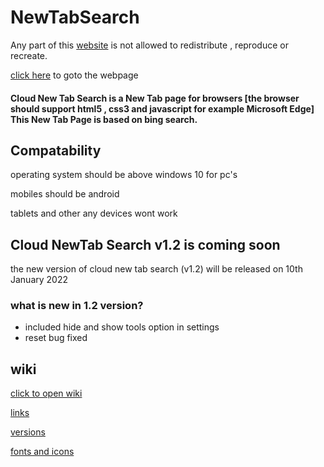 # NewTabSearch

Any part of this <a href="https://CloudGlitch.github.io/NewTabSearch">website</a> is not allowed to redistribute , reproduce or recreate. 

<a href="https://cloudglitch.github.io/NewTabSearch">click here</a> to goto the webpage

#### Cloud New Tab Search is a New Tab page for browsers [the browser should support html5 , css3 and javascript for example Microsoft Edge] This New Tab Page is based on bing search.

## Compatability 

operating system should be above windows 10 for pc's

mobiles should be android

tablets and other any devices wont work 

## Cloud NewTab Search v1.2 is coming soon

the new version of cloud new tab search (v1.2) will be released on 10th January 2022

### what is new in 1.2 version?

 - included hide and show tools option in settings
 - reset bug fixed

## wiki
 <a href="https://github.com/CloudGlitch/NewTabSearch/wiki">click to open wiki</a>
 
 <a href="https://github.com/CloudGlitch/NewTabSearch/wiki#links">links</a>
 
 <a href="https://github.com/CloudGlitch/NewTabSearch/wiki#versions">versions</a>
 
 <a href="https://github.com/CloudGlitch/NewTabSearch/wiki#fonts-and-icons">fonts and icons</a>
